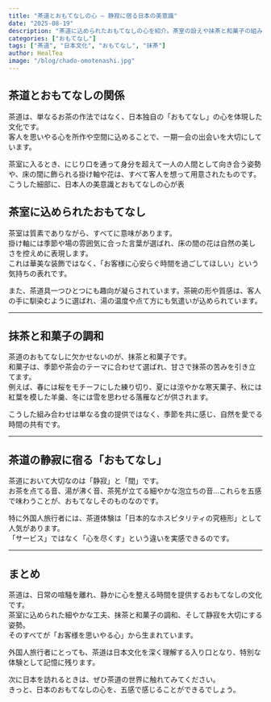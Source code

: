 ```yaml
---
title: "茶道とおもてなしの心 – 静寂に宿る日本の美意識"
date: "2025-08-19"
description: "茶道に込められたおもてなしの心を紹介。茶室の設えや抹茶と和菓子の組み合わせ、静寂の時間に宿る日本独自のホスピタリティを解説します。"
categories: ["おもてなし"]
tags: ["茶道", "日本文化", "おもてなし", "抹茶"]
author: HealTea
image: "/blog/chado-omotenashi.jpg"
---
```


## 茶道とおもてなしの関係

茶道は、単なるお茶の作法ではなく、日本独自の「おもてなし」の心を体現した文化です。  
客人を思いやる心を所作や空間に込めることで、一期一会の出会いを大切にしています。  

茶室に入るとき、にじり口を通って身分を超えて一人の人間として向き合う姿勢や、床の間に飾られる掛け軸や花は、すべて客人を想って用意されたものです。こうした細部に、日本人の美意識とおもてなしの心が表
## 茶室に込められたおもてなし

茶室は質素でありながら、すべてに意味があります。  
掛け軸には季節や場の雰囲気に合った言葉が選ばれ、床の間の花は自然の美しさを控えめに表現します。  
これは華美な装飾ではなく、「お客様に心安らぐ時間を過ごしてほしい」という気持ちの表れです。  

また、茶道具一つひとつにも趣向が凝らされています。茶碗の形や質感は、客人の手に馴染むように選ばれ、湯の温度や点て方にも気遣いが込められています。  

---

## 抹茶と和菓子の調和

茶道のおもてなしに欠かせないのが、抹茶と和菓子です。  
和菓子は、季節や茶会のテーマに合わせて選ばれ、甘さで抹茶の苦みを引き立てます。  
例えば、春には桜をモチーフにした練り切り、夏には涼やかな寒天菓子、秋には紅葉を模した羊羹、冬には雪を思わせる落雁などが供されます。  

こうした組み合わせは単なる食の提供ではなく、季節を共に感じ、自然を愛でる時間の共有です。  

---

## 茶道の静寂に宿る「おもてなし」

茶道において大切なのは「静寂」と「間」です。  
お茶を点てる音、湯が沸く音、茶筅が立てる細やかな泡立ちの音…これらを五感で味わうことが、おもてなしそのものなのです。  

特に外国人旅行者には、茶道体験は「日本的なホスピタリティの究極形」として人気があります。  
「サービス」ではなく「心を尽くす」という違いを実感できるのです。  

---

## まとめ

茶道は、日常の喧騒を離れ、静かに心を整える時間を提供するおもてなしの文化です。  
茶室に込められた細やかな工夫、抹茶と和菓子の調和、そして静寂を大切にする姿勢。  
そのすべてが「お客様を思いやる心」から生まれています。  

外国人旅行者にとっても、茶道は日本文化を深く理解する入り口となり、特別な体験として記憶に残ります。  

次に日本を訪れるときは、ぜひ茶道の世界に触れてみてください。  
きっと、日本のおもてなしの心を、五感で感じることができるでしょう。  

